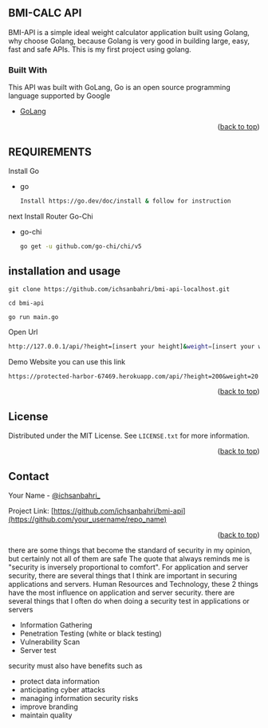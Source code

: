 <!-- ABOUT THE PROJECT -->
## BMI-CALC API
BMI-API is a simple ideal weight calculator application built using Golang, why choose Golang, because Golang is very good in building large, easy, fast and safe APIs.
This is my first project using golang.
### Built With

This API was built with GoLang, Go is an open source programming language supported by Google
* [GoLang](https://go.dev/)

<p align="right">(<a href="#top">back to top</a>)</p>

<!-- REQUIREMENTS -->
## REQUIREMENTS

Install Go 

* go
  ```sh
  Install https://go.dev/doc/install & follow for instruction
  ```
next Install Router Go-Chi

* go-chi
  ```sh
  go get -u github.com/go-chi/chi/v5
  ```

<!-- USAGE EXAMPLES -->
## installation and usage
```
git clone https://github.com/ichsanbahri/bmi-api-localhost.git
```
```
cd bmi-api
```
```
go run main.go
```
Open Url 
```sh
http://127.0.0.1/api/?height=[insert your height]&weight=[insert your weight]
```
Demo Website you can use this link
```
https://protected-harbor-67469.herokuapp.com/api/?height=200&weight=20
```
<p align="right">(<a href="#top">back to top</a>)</p>

<!-- LICENSE -->
## License

Distributed under the MIT License. See `LICENSE.txt` for more information.

<p align="right">(<a href="#top">back to top</a>)</p>



<!-- CONTACT -->
## Contact

Your Name - [@ichsanbahri_](https://twitter.com/ichsanbahri_)

Project Link: [https://github.com/ichsanbahri/bmi-api](https://github.com/your_username/repo_name)

<p align="right">(<a href="#top">back to top</a>)</p>

there are some things that become the standard of security in my opinion, but certainly not all of them are safe
The quote that always reminds me is "security is inversely proportional to comfort". For application and server security, there are several things that I think are important in securing applications and servers. Human Resources and Technology, these 2 things have the most influence on application and server security.
there are several things that I often do when doing a security test in applications or servers

* Information Gathering
* Penetration Testing (white or black testing)
* Vulnerability Scan
* Server test

security must also have benefits such as
* protect data information
* anticipating cyber attacks
* managing information security risks
* improve branding
* maintain quality
